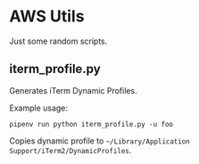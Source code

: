 # AWS Utils

Just some random scripts.

## iterm_profile.py

Generates iTerm Dynamic Profiles.

Example usage:

```
pipenv run python iterm_profile.py -u foo
```

Copies dynamic profile to `~/Library/Application Support/iTerm2/DynamicProfiles`.

